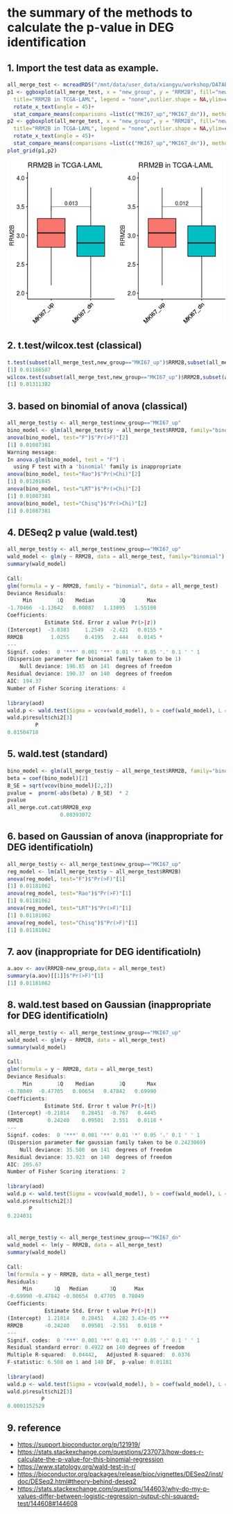 # the summary of the methods to calculate the p-value in DEG identification

## 1. Import the test data as example.

~~~R
all_merge_test <- mcreadRDS("/mnt/data/user_data/xiangyu/workshop/DATABASE/All_pvalue_calculate_test_data.rds")
p1 <- ggboxplot(all_merge_test, x = "new_group", y = "RRM2B", fill="new_group",
  title="RRM2B in TCGA-LAML", legend = "none",outlier.shape = NA,ylim=c(2,4),notch = FALSE) +
  rotate_x_text(angle = 45)+ 
  stat_compare_means(comparisons =list(c("MKI67_up","MKI67_dn")), method = "wilcox.test",label.y=3.5)  
p2 <- ggboxplot(all_merge_test, x = "new_group", y = "RRM2B", fill="new_group",
  title="RRM2B in TCGA-LAML", legend = "none",outlier.shape = NA,ylim=c(2,4),notch = FALSE) +
  rotate_x_text(angle = 45)+ 
  stat_compare_means(comparisons =list(c("MKI67_up","MKI67_dn")), method = "t.test",label.y=3.5)  
plot_grid(p1,p2)
~~~

![image-20220113165555405](pvalue_cal.assets/image-20220113165555405.png)

## 2. t.test/wilcox.test (classical)

~~~R
t.test(subset(all_merge_test,new_group=="MKI67_up")$RRM2B,subset(all_merge_test,new_group=="MKI67_dn")$RRM2B,paired=FALSE)$p.value
[1] 0.01186587
wilcox.test(subset(all_merge_test,new_group=="MKI67_up")$RRM2B,subset(all_merge_test,new_group=="MKI67_dn")$RRM2B,paired=FALSE)$p.value
[1] 0.01311382
~~~

## 3. based on binomial of anova (classical)

~~~R
all_merge_test$y <- all_merge_test$new_group=="MKI67_up"
bino_model <- glm(all_merge_test$y ~ all_merge_test$RRM2B, family="binomial")
anova(bino_model, test="F")$"Pr(>F)"[2]
[1] 0.01087381
Warning message:
In anova.glm(bino_model, test = "F") :
  using F test with a 'binomial' family is inappropriate
anova(bino_model, test="Rao")$"Pr(>Chi)"[2]
[1] 0.01201845
anova(bino_model, test="LRT")$"Pr(>Chi)"[2]
[1] 0.01087381
anova(bino_model, test="Chisq")$"Pr(>Chi)"[2]
[1] 0.01087381
~~~

## 4. DESeq2 p value (wald.test)

~~~R
all_merge_test$y <- all_merge_test$new_group=="MKI67_up"
wald_model <- glm(y ~ RRM2B, data = all_merge_test, family="binomial")
summary(wald_model)

Call:
glm(formula = y ~ RRM2B, family = "binomial", data = all_merge_test)
Deviance Residuals:
     Min        1Q    Median        3Q       Max
-1.70466  -1.13642   0.00887   1.13895   1.55108
Coefficients:
            Estimate Std. Error z value Pr(>|z|)
(Intercept)  -3.0383     1.2549  -2.421   0.0155 *
RRM2B         1.0255     0.4195   2.444   0.0145 *
---
Signif. codes:  0 '***' 0.001 '**' 0.01 '*' 0.05 '.' 0.1 ' ' 1
(Dispersion parameter for binomial family taken to be 1)
    Null deviance: 196.85  on 141  degrees of freedom
Residual deviance: 190.37  on 140  degrees of freedom
AIC: 194.37
Number of Fisher Scoring iterations: 4

library(aod)
wald.p <- wald.test(Sigma = vcov(wald_model), b = coef(wald_model), L = rbind(c(-1,1)))
wald.p$result$chi2[3]
         P
0.01504718
~~~

## 5. wald.test (standard)

~~~R
bino_model <- glm(all_merge_test$y ~ all_merge_test$RRM2B, family="binomial")
beta = coef(bino_model)[2]
B_SE = sqrt(vcov(bino_model)[2,2])
pvalue =  pnorm(-abs(beta) / B_SE)  * 2
pvalue
all_merge.cut.cat$RRM2B_exp
                 0.08393072
~~~

## 6. based on Gaussian of anova (inappropriate for DEG identificatioln)

~~~R
all_merge_test$y <- all_merge_test$new_group=="MKI67_up"
reg_model <- lm(all_merge_test$y ~ all_merge_test$RRM2B)
anova(reg_model, test="F")$"Pr(>F)"[1]
[1] 0.01181062
anova(reg_model, test="Rao")$"Pr(>F)"[1]
[1] 0.01181062
anova(reg_model, test="LRT")$"Pr(>F)"[1]
[1] 0.01181062
anova(reg_model, test="Chisq")$"Pr(>F)"[1]
[1] 0.01181062
~~~

## 7. aov (inappropriate for DEG identificatioln)

~~~R
a.aov <- aov(RRM2B~new_group,data = all_merge_test)
summary(a.aov)[[1]]$"Pr(>F)"[1]
[1] 0.01181062
~~~

## 8. wald.test based on Gaussian (inappropriate for DEG identificatioln)

~~~R
all_merge_test$y <- all_merge_test$new_group=="MKI67_up"
wald_model <- glm(y ~ RRM2B, data = all_merge_test)
summary(wald_model)

Call:
glm(formula = y ~ RRM2B, data = all_merge_test)
Deviance Residuals:
     Min        1Q    Median        3Q       Max
-0.78049  -0.47705   0.00654   0.47842   0.69990
Coefficients:
            Estimate Std. Error t value Pr(>|t|)
(Intercept) -0.21814    0.28451  -0.767   0.4445
RRM2B        0.24240    0.09501   2.551   0.0118 *
---
Signif. codes:  0 '***' 0.001 '**' 0.01 '*' 0.05 '.' 0.1 ' ' 1
(Dispersion parameter for gaussian family taken to be 0.2423069)
    Null deviance: 35.500  on 141  degrees of freedom
Residual deviance: 33.923  on 140  degrees of freedom
AIC: 205.67
Number of Fisher Scoring iterations: 2

library(aod)
wald.p <- wald.test(Sigma = vcov(wald_model), b = coef(wald_model), L = rbind(c(-1,1)))
wald.p$result$chi2[3]
       P
0.224031


all_merge_test$y <- all_merge_test$new_group=="MKI67_dn"
wald_model <- lm(y ~ RRM2B, data = all_merge_test)
summary(wald_model)

Call:
lm(formula = y ~ RRM2B, data = all_merge_test)
Residuals:
     Min       1Q   Median       3Q      Max
-0.69990 -0.47842 -0.00654  0.47705  0.78049
Coefficients:
            Estimate Std. Error t value Pr(>|t|)
(Intercept)  1.21814    0.28451   4.282 3.43e-05 ***
RRM2B       -0.24240    0.09501  -2.551   0.0118 *
---
Signif. codes:  0 '***' 0.001 '**' 0.01 '*' 0.05 '.' 0.1 ' ' 1
Residual standard error: 0.4922 on 140 degrees of freedom
Multiple R-squared:  0.04442,   Adjusted R-squared:  0.0376
F-statistic: 6.508 on 1 and 140 DF,  p-value: 0.01181

library(aod)
wald.p <- wald.test(Sigma = vcov(wald_model), b = coef(wald_model), L = rbind(c(-1,1)))
wald.p$result$chi2[3]
           P
0.0001152529
~~~

## 9. reference

- https://support.bioconductor.org/p/121919/
- https://stats.stackexchange.com/questions/237073/how-does-r-calculate-the-p-value-for-this-binomial-regression
- https://www.statology.org/wald-test-in-r/
- https://bioconductor.org/packages/release/bioc/vignettes/DESeq2/inst/doc/DESeq2.html#theory-behind-deseq2
- https://stats.stackexchange.com/questions/144603/why-do-my-p-values-differ-between-logistic-regression-output-chi-squared-test/144608#144608



